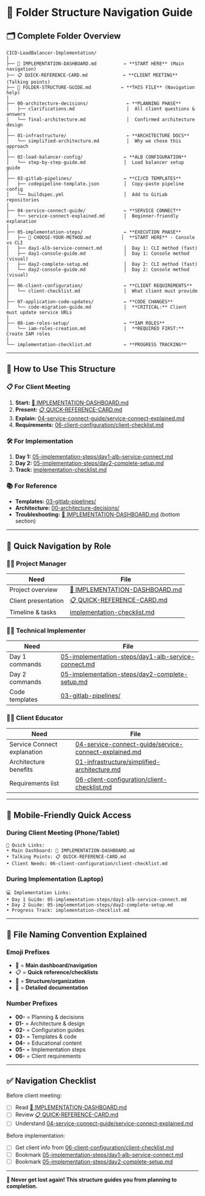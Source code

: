 # 📁 Folder Structure Navigation Guide

## 🗂️ **Complete Folder Overview**

```
CICD-LoadBalancer-Implementation/
│
├── 🎯 IMPLEMENTATION-DASHBOARD.md          ← **START HERE** (Main navigation)
├── 📋 QUICK-REFERENCE-CARD.md             ← **CLIENT MEETING** (Talking points)
├── 📁 FOLDER-STRUCTURE-GUIDE.md           ← **THIS FILE** (Navigation help)
│
├── 00-architecture-decisions/              ← **PLANNING PHASE**
│   ├── clarifications.md                   │  All client questions & answers
│   └── final-architecture.md               │  Confirmed architecture design
│
├── 01-infrastructure/                      ← **ARCHITECTURE DOCS**
│   └── simplified-architecture.md          │  Why we chose this approach
│
├── 02-load-balancer-config/               ← **ALB CONFIGURATION**
│   └── step-by-step-guide.md              │  Load balancer setup guide
│
├── 03-gitlab-pipelines/                   ← **CI/CD TEMPLATES**
│   ├── codepipeline-template.json         │  Copy-paste pipeline config
│   └── buildspec.yml                      │  Add to GitLab repositories
│
├── 04-service-connect-guide/              ← **SERVICE CONNECT**
│   └── service-connect-explained.md       │  Beginner-friendly explanation
│
├── 05-implementation-steps/               ← **EXECUTION PHASE**
│   ├── 🎯 CHOOSE-YOUR-METHOD.md           │  **START HERE** - Console vs CLI
│   ├── day1-alb-service-connect.md        │  Day 1: CLI method (fast)
│   ├── day1-console-guide.md              │  Day 1: Console method (visual)
│   ├── day2-complete-setup.md             │  Day 2: CLI method (fast)
│   └── day2-console-guide.md              │  Day 2: Console method (visual)
│
├── 06-client-configuration/               ← **CLIENT REQUIREMENTS**
│   └── client-checklist.md                │  What client must provide
│
├── 07-application-code-updates/           ← **CODE CHANGES** 
│   └── code-migration-guide.md            │  **CRITICAL:** Client must update service URLs
│
├── 08-iam-roles-setup/                    ← **IAM ROLES** 
│   └── iam-roles-creation.md              │  **REQUIRED FIRST:** Create IAM roles
│
└── implementation-checklist.md            ← **PROGRESS TRACKING**
```

---

## 🎯 **How to Use This Structure**

### **📋 For Client Meeting**
1. **Start:** [🎯 IMPLEMENTATION-DASHBOARD.md](./🎯%20IMPLEMENTATION-DASHBOARD.md)
2. **Present:** [📋 QUICK-REFERENCE-CARD.md](./📋%20QUICK-REFERENCE-CARD.md)
3. **Explain:** [04-service-connect-guide/service-connect-explained.md](./04-service-connect-guide/service-connect-explained.md)
4. **Requirements:** [06-client-configuration/client-checklist.md](./06-client-configuration/client-checklist.md)

### **🛠️ For Implementation**
1. **Day 1:** [05-implementation-steps/day1-alb-service-connect.md](./05-implementation-steps/day1-alb-service-connect.md)
2. **Day 2:** [05-implementation-steps/day2-complete-setup.md](./05-implementation-steps/day2-complete-setup.md)
3. **Track:** [implementation-checklist.md](./implementation-checklist.md)

### **📚 For Reference**
- **Templates:** [03-gitlab-pipelines/](./03-gitlab-pipelines/)
- **Architecture:** [00-architecture-decisions/](./00-architecture-decisions/)
- **Troubleshooting:** [🎯 IMPLEMENTATION-DASHBOARD.md](./🎯%20IMPLEMENTATION-DASHBOARD.md) (bottom section)

---

## 🚀 **Quick Navigation by Role**

### **👨‍💼 Project Manager**
| Need | File |
|------|------|
| Project overview | [🎯 IMPLEMENTATION-DASHBOARD.md](./🎯%20IMPLEMENTATION-DASHBOARD.md) |
| Client presentation | [📋 QUICK-REFERENCE-CARD.md](./📋%20QUICK-REFERENCE-CARD.md) |
| Timeline & tasks | [implementation-checklist.md](./implementation-checklist.md) |

### **👨‍💻 Technical Implementer**
| Need | File |
|------|------|
| Day 1 commands | [05-implementation-steps/day1-alb-service-connect.md](./05-implementation-steps/day1-alb-service-connect.md) |
| Day 2 commands | [05-implementation-steps/day2-complete-setup.md](./05-implementation-steps/day2-complete-setup.md) |
| Code templates | [03-gitlab-pipelines/](./03-gitlab-pipelines/) |

### **👨‍🏫 Client Educator**
| Need | File |
|------|------|
| Service Connect explanation | [04-service-connect-guide/service-connect-explained.md](./04-service-connect-guide/service-connect-explained.md) |
| Architecture benefits | [01-infrastructure/simplified-architecture.md](./01-infrastructure/simplified-architecture.md) |
| Requirements list | [06-client-configuration/client-checklist.md](./06-client-configuration/client-checklist.md) |

---

## 📱 **Mobile-Friendly Quick Access**

### **During Client Meeting (Phone/Tablet)**
```
📱 Quick Links:
• Main Dashboard: 🎯 IMPLEMENTATION-DASHBOARD.md
• Talking Points: 📋 QUICK-REFERENCE-CARD.md  
• Client Needs: 06-client-configuration/client-checklist.md
```

### **During Implementation (Laptop)**
```
💻 Implementation Links:
• Day 1 Guide: 05-implementation-steps/day1-alb-service-connect.md
• Day 2 Guide: 05-implementation-steps/day2-complete-setup.md
• Progress Track: implementation-checklist.md
```

---

## 🎯 **File Naming Convention Explained**

### **Emoji Prefixes**
- 🎯 = **Main dashboard/navigation**
- 📋 = **Quick reference/checklists**  
- 📁 = **Structure/organization**
- 📄 = **Detailed documentation**

### **Number Prefixes**
- **00-** = Planning & decisions
- **01-** = Architecture & design
- **02-** = Configuration guides
- **03-** = Templates & code
- **04-** = Educational content
- **05-** = Implementation steps
- **06-** = Client requirements

---

## ✅ **Navigation Checklist**

Before client meeting:
- [ ] Read [🎯 IMPLEMENTATION-DASHBOARD.md](./🎯%20IMPLEMENTATION-DASHBOARD.md)
- [ ] Review [📋 QUICK-REFERENCE-CARD.md](./📋%20QUICK-REFERENCE-CARD.md)
- [ ] Understand [04-service-connect-guide/service-connect-explained.md](./04-service-connect-guide/service-connect-explained.md)

Before implementation:
- [ ] Get client info from [06-client-configuration/client-checklist.md](./06-client-configuration/client-checklist.md)
- [ ] Bookmark [05-implementation-steps/day1-alb-service-connect.md](./05-implementation-steps/day1-alb-service-connect.md)
- [ ] Bookmark [05-implementation-steps/day2-complete-setup.md](./05-implementation-steps/day2-complete-setup.md)

---

**🧭 Never get lost again! This structure guides you from planning to completion.**
